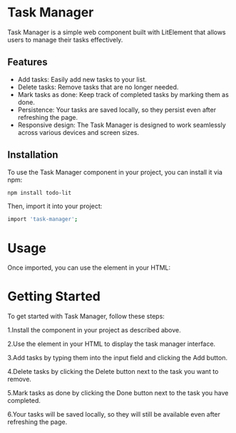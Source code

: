 # Task Manager

Task Manager is a simple web component built with LitElement that allows users to manage their tasks effectively.

## Features

- Add tasks: Easily add new tasks to your list.
- Delete tasks: Remove tasks that are no longer needed.
- Mark tasks as done: Keep track of completed tasks by marking them as done.
- Persistence: Your tasks are saved locally, so they persist even after refreshing the page.
- Responsive design: The Task Manager is designed to work seamlessly across various devices and screen sizes.

## Installation

To use the Task Manager component in your project, you can install it via npm:

```bash
npm install todo-lit

```

Then, import it into your project:

```bash
import 'task-manager';

```

# Usage

Once imported, you can use the <task-manager> element in your HTML:
<task-manager></task-manager>

# Getting Started

To get started with Task Manager, follow these steps:

1.Install the component in your project as described above.

2.Use the <task-manager> element in your HTML to display the task manager interface.

3.Add tasks by typing them into the input field and clicking the Add button.

4.Delete tasks by clicking the Delete button next to the task you want to remove.

5.Mark tasks as done by clicking the Done button next to the task you have completed.

6.Your tasks will be saved locally, so they will still be available even after refreshing the page.
